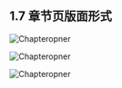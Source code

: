 ## 1.7 章节页版面形式

![Chapteropner](https://i.imgur.com/ljwuZyz.jpg)

![Chapteropner](https://i.imgur.com/Tp3FpBr.jpg)

![Chapteropner](https://i.imgur.com/qw0BRlQ.jpg)